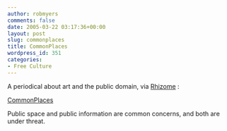 ```yaml
---
author: robmyers
comments: false
date: 2005-03-22 03:17:36+00:00
layout: post
slug: commonplaces
title: CommonPlaces
wordpress_id: 351
categories:
- Free Culture
---
```


A periodical about art and the public domain, via [Rhizome](http://rhizome.org/netartnews/story.rhiz?&timestamp=20050321) :  
  
[CommonPlaces](http://www.naipublishers.nl/open_e/index.html)   
  
Public space and public information are common concerns, and both are under threat.

  


